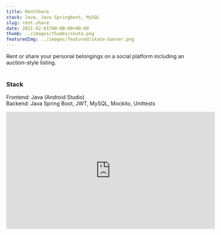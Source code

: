 ```yaml
---
title: RentShare
stack: Java, Java Springboot, MySQL
slug: rent-share
date: 2021-02-01T00:00:00+00:00
thumb: ../images/thumbs/skate.png
featuredImg: ../images/featured/skate-banner.png
---
```


Rent or share your personal belongings on a social platform including an auction-style listing. 
<br /><br />

### Stack

Frontend: Java (Android Studio)
\
Backend: Java Spring Boot, JWT, MySQL, Mockito, Unittests 

<iframe width="560" height="315" src="https://www.youtube.com/embed/4n0xNbfJLR8" frameborder="0" allowfullscreen></iframe>
